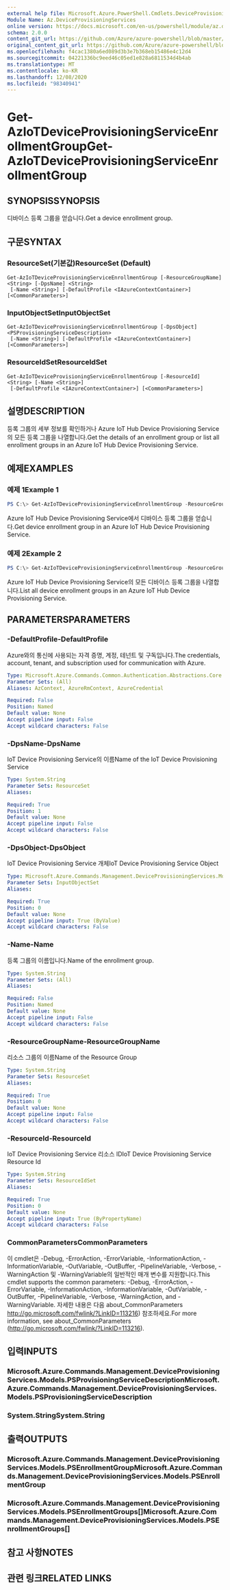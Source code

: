 ```yaml
---
external help file: Microsoft.Azure.PowerShell.Cmdlets.DeviceProvisioningServices.dll-Help.xml
Module Name: Az.DeviceProvisioningServices
online version: https://docs.microsoft.com/en-us/powershell/module/az.deviceprovisioningservices/get-aziotdeviceprovisioningserviceenrollmentgroup
schema: 2.0.0
content_git_url: https://github.com/Azure/azure-powershell/blob/master/src/DeviceProvisioningServices/DeviceProvisioningServices/help/Get-AzIoTDeviceProvisioningServiceEnrollmentGroup.md
original_content_git_url: https://github.com/Azure/azure-powershell/blob/master/src/DeviceProvisioningServices/DeviceProvisioningServices/help/Get-AzIoTDeviceProvisioningServiceEnrollmentGroup.md
ms.openlocfilehash: f4cac1380a6ed089d3b3e7b368eb15486e4c12d4
ms.sourcegitcommit: 04221336bc9eed46c05ed1e828a6811534d4b4ab
ms.translationtype: MT
ms.contentlocale: ko-KR
ms.lasthandoff: 12/08/2020
ms.locfileid: "98340941"
---
```

# <span data-ttu-id="c00c6-101">Get-AzIoTDeviceProvisioningServiceEnrollmentGroup</span><span class="sxs-lookup"><span data-stu-id="c00c6-101">Get-AzIoTDeviceProvisioningServiceEnrollmentGroup</span></span>

## <span data-ttu-id="c00c6-102">SYNOPSIS</span><span class="sxs-lookup"><span data-stu-id="c00c6-102">SYNOPSIS</span></span>
<span data-ttu-id="c00c6-103">디바이스 등록 그룹을 얻습니다.</span><span class="sxs-lookup"><span data-stu-id="c00c6-103">Get a device enrollment group.</span></span>

## <span data-ttu-id="c00c6-104">구문</span><span class="sxs-lookup"><span data-stu-id="c00c6-104">SYNTAX</span></span>

### <span data-ttu-id="c00c6-105">ResourceSet(기본값)</span><span class="sxs-lookup"><span data-stu-id="c00c6-105">ResourceSet (Default)</span></span>
```
Get-AzIoTDeviceProvisioningServiceEnrollmentGroup [-ResourceGroupName] <String> [-DpsName] <String>
 [-Name <String>] [-DefaultProfile <IAzureContextContainer>] [<CommonParameters>]
```

### <span data-ttu-id="c00c6-106">InputObjectSet</span><span class="sxs-lookup"><span data-stu-id="c00c6-106">InputObjectSet</span></span>
```
Get-AzIoTDeviceProvisioningServiceEnrollmentGroup [-DpsObject] <PSProvisioningServiceDescription>
 [-Name <String>] [-DefaultProfile <IAzureContextContainer>] [<CommonParameters>]
```

### <span data-ttu-id="c00c6-107">ResourceIdSet</span><span class="sxs-lookup"><span data-stu-id="c00c6-107">ResourceIdSet</span></span>
```
Get-AzIoTDeviceProvisioningServiceEnrollmentGroup [-ResourceId] <String> [-Name <String>]
 [-DefaultProfile <IAzureContextContainer>] [<CommonParameters>]
```

## <span data-ttu-id="c00c6-108">설명</span><span class="sxs-lookup"><span data-stu-id="c00c6-108">DESCRIPTION</span></span>
<span data-ttu-id="c00c6-109">등록 그룹의 세부 정보를 확인하거나 Azure IoT Hub Device Provisioning Service의 모든 등록 그룹을 나열합니다.</span><span class="sxs-lookup"><span data-stu-id="c00c6-109">Get the details of an enrollment group or list all enrollment groups in an Azure IoT Hub Device Provisioning Service.</span></span>

## <span data-ttu-id="c00c6-110">예제</span><span class="sxs-lookup"><span data-stu-id="c00c6-110">EXAMPLES</span></span>

### <span data-ttu-id="c00c6-111">예제 1</span><span class="sxs-lookup"><span data-stu-id="c00c6-111">Example 1</span></span>
```powershell
PS C:\> Get-AzIoTDeviceProvisioningServiceEnrollmentGroup -ResourceGroupName "myresourcegroup" -DpsName "mydps" -Name "enroll1"
```

<span data-ttu-id="c00c6-112">Azure IoT Hub Device Provisioning Service에서 디바이스 등록 그룹을 얻습니다.</span><span class="sxs-lookup"><span data-stu-id="c00c6-112">Get device enrollment group in an Azure IoT Hub Device Provisioning Service.</span></span>

### <span data-ttu-id="c00c6-113">예제 2</span><span class="sxs-lookup"><span data-stu-id="c00c6-113">Example 2</span></span>
```powershell
PS C:\> Get-AzIoTDeviceProvisioningServiceEnrollmentGroup -ResourceGroupName "myresourcegroup" -DpsName "mydps"
```

<span data-ttu-id="c00c6-114">Azure IoT Hub Device Provisioning Service의 모든 디바이스 등록 그룹을 나열합니다.</span><span class="sxs-lookup"><span data-stu-id="c00c6-114">List all device enrollment groups in an Azure IoT Hub Device Provisioning Service.</span></span>

## <span data-ttu-id="c00c6-115">PARAMETERS</span><span class="sxs-lookup"><span data-stu-id="c00c6-115">PARAMETERS</span></span>

### <span data-ttu-id="c00c6-116">-DefaultProfile</span><span class="sxs-lookup"><span data-stu-id="c00c6-116">-DefaultProfile</span></span>
<span data-ttu-id="c00c6-117">Azure와의 통신에 사용되는 자격 증명, 계정, 테넌트 및 구독입니다.</span><span class="sxs-lookup"><span data-stu-id="c00c6-117">The credentials, account, tenant, and subscription used for communication with Azure.</span></span>

```yaml
Type: Microsoft.Azure.Commands.Common.Authentication.Abstractions.Core.IAzureContextContainer
Parameter Sets: (All)
Aliases: AzContext, AzureRmContext, AzureCredential

Required: False
Position: Named
Default value: None
Accept pipeline input: False
Accept wildcard characters: False
```

### <span data-ttu-id="c00c6-118">-DpsName</span><span class="sxs-lookup"><span data-stu-id="c00c6-118">-DpsName</span></span>
<span data-ttu-id="c00c6-119">IoT Device Provisioning Service의 이름</span><span class="sxs-lookup"><span data-stu-id="c00c6-119">Name of the IoT Device Provisioning Service</span></span>

```yaml
Type: System.String
Parameter Sets: ResourceSet
Aliases:

Required: True
Position: 1
Default value: None
Accept pipeline input: False
Accept wildcard characters: False
```

### <span data-ttu-id="c00c6-120">-DpsObject</span><span class="sxs-lookup"><span data-stu-id="c00c6-120">-DpsObject</span></span>
<span data-ttu-id="c00c6-121">IoT Device Provisioning Service 개체</span><span class="sxs-lookup"><span data-stu-id="c00c6-121">IoT Device Provisioning Service Object</span></span>

```yaml
Type: Microsoft.Azure.Commands.Management.DeviceProvisioningServices.Models.PSProvisioningServiceDescription
Parameter Sets: InputObjectSet
Aliases:

Required: True
Position: 0
Default value: None
Accept pipeline input: True (ByValue)
Accept wildcard characters: False
```

### <span data-ttu-id="c00c6-122">-Name</span><span class="sxs-lookup"><span data-stu-id="c00c6-122">-Name</span></span>
<span data-ttu-id="c00c6-123">등록 그룹의 이름입니다.</span><span class="sxs-lookup"><span data-stu-id="c00c6-123">Name of the enrollment group.</span></span>

```yaml
Type: System.String
Parameter Sets: (All)
Aliases:

Required: False
Position: Named
Default value: None
Accept pipeline input: False
Accept wildcard characters: False
```

### <span data-ttu-id="c00c6-124">-ResourceGroupName</span><span class="sxs-lookup"><span data-stu-id="c00c6-124">-ResourceGroupName</span></span>
<span data-ttu-id="c00c6-125">리소스 그룹의 이름</span><span class="sxs-lookup"><span data-stu-id="c00c6-125">Name of the Resource Group</span></span>

```yaml
Type: System.String
Parameter Sets: ResourceSet
Aliases:

Required: True
Position: 0
Default value: None
Accept pipeline input: False
Accept wildcard characters: False
```

### <span data-ttu-id="c00c6-126">-ResourceId</span><span class="sxs-lookup"><span data-stu-id="c00c6-126">-ResourceId</span></span>
<span data-ttu-id="c00c6-127">IoT Device Provisioning Service 리소스 ID</span><span class="sxs-lookup"><span data-stu-id="c00c6-127">IoT Device Provisioning Service Resource Id</span></span>

```yaml
Type: System.String
Parameter Sets: ResourceIdSet
Aliases:

Required: True
Position: 0
Default value: None
Accept pipeline input: True (ByPropertyName)
Accept wildcard characters: False
```

### <span data-ttu-id="c00c6-128">CommonParameters</span><span class="sxs-lookup"><span data-stu-id="c00c6-128">CommonParameters</span></span>
<span data-ttu-id="c00c6-129">이 cmdlet은 -Debug, -ErrorAction, -ErrorVariable, -InformationAction, -InformationVariable, -OutVariable, -OutBuffer, -PipelineVariable, -Verbose, -WarningAction 및 -WarningVariable의 일반적인 매개 변수를 지원합니다.</span><span class="sxs-lookup"><span data-stu-id="c00c6-129">This cmdlet supports the common parameters: -Debug, -ErrorAction, -ErrorVariable, -InformationAction, -InformationVariable, -OutVariable, -OutBuffer, -PipelineVariable, -Verbose, -WarningAction, and -WarningVariable.</span></span> <span data-ttu-id="c00c6-130">자세한 내용은 다음 about_CommonParameters http://go.microsoft.com/fwlink/?LinkID=113216) 참조하세요.</span><span class="sxs-lookup"><span data-stu-id="c00c6-130">For more information, see about_CommonParameters (http://go.microsoft.com/fwlink/?LinkID=113216).</span></span>

## <span data-ttu-id="c00c6-131">입력</span><span class="sxs-lookup"><span data-stu-id="c00c6-131">INPUTS</span></span>

### <span data-ttu-id="c00c6-132">Microsoft.Azure.Commands.Management.DeviceProvisioningServices.Models.PSProvisioningServiceDescription</span><span class="sxs-lookup"><span data-stu-id="c00c6-132">Microsoft.Azure.Commands.Management.DeviceProvisioningServices.Models.PSProvisioningServiceDescription</span></span>

### <span data-ttu-id="c00c6-133">System.String</span><span class="sxs-lookup"><span data-stu-id="c00c6-133">System.String</span></span>

## <span data-ttu-id="c00c6-134">출력</span><span class="sxs-lookup"><span data-stu-id="c00c6-134">OUTPUTS</span></span>

### <span data-ttu-id="c00c6-135">Microsoft.Azure.Commands.Management.DeviceProvisioningServices.Models.PSEnrollmentGroup</span><span class="sxs-lookup"><span data-stu-id="c00c6-135">Microsoft.Azure.Commands.Management.DeviceProvisioningServices.Models.PSEnrollmentGroup</span></span>

### <span data-ttu-id="c00c6-136">Microsoft.Azure.Commands.Management.DeviceProvisioningServices.Models.PSEnrollmentGroups[]</span><span class="sxs-lookup"><span data-stu-id="c00c6-136">Microsoft.Azure.Commands.Management.DeviceProvisioningServices.Models.PSEnrollmentGroups[]</span></span>

## <span data-ttu-id="c00c6-137">참고 사항</span><span class="sxs-lookup"><span data-stu-id="c00c6-137">NOTES</span></span>

## <span data-ttu-id="c00c6-138">관련 링크</span><span class="sxs-lookup"><span data-stu-id="c00c6-138">RELATED LINKS</span></span>
